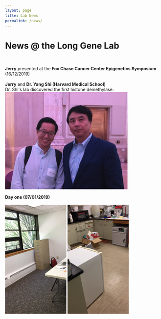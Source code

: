 ```yaml
---
layout: page
title: Lab News
permalink: /news/
--- 
```


# News @ the Long Gene Lab<br>
 <br>
 
 **Jerry** presented at the **Fox Chase Cancer Center Epigenetics Symposium** (16/12/2019)<br>
  <br>
 **Jerry** and **Dr. Yang Shi (Harvard Medical School)**<br>
 Dr. Shi's lab discovered the first histone demethylase.<br>
 <img width="400" src="/img/Fox_01.png" data-action="zoom">
 
 
**Day one (07/01/2019)**<br>
 <br>
<img width="200" src="/img/Day1_1.jpg" data-action="zoom">
<img width="200" src="/img/Day1_2.jpg" data-action="zoom">


